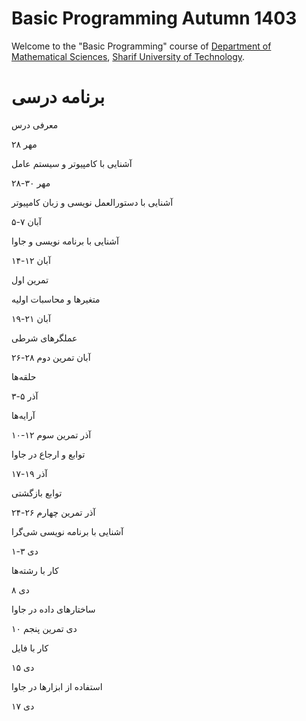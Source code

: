 # Basic Programming Autumn 1403
Welcome to the "Basic Programming" course of [Department of Mathematical Sciences](http://math.sharif.edu), [Sharif University of Technology](https://sharif.edu).

# برنامه درسی 
معرفی درس 

   ۲۸ مهر

آشنایی با کامپیوتر و سیستم عامل

   ۲۸-۳۰ مهر
   
آشنایی با دستورالعمل نویسی و زبان کامپیوتر

   ۵-۷ آبان

آشنایی با برنامه نویسی و جاوا

   ۱۴-۱۲ آبان

   تمرین اول

متغیرها و محاسبات اولیه

   ۱۹-۲۱ آبان

عملگرهای شرطی

   ۲۶-۲۸ آبان
    تمرین دوم

حلقه‌ها

   ۳-۵ آذر

آرایه‌ها

   ۱۰-۱۲ آذر 
   تمرین سوم


توابع و ارجاع در جاوا

   ۱۷-۱۹ آذر

توابع بازگشتی

   ۲۴-۲۶ آذر
   تمرین چهارم
  
آشنایی با برنامه نویسی شی‌گرا

   ۱-۳ دی

کار با رشته‌ها

   ۸ دی

ساختارهای داده در جاوا

   ۱۰ دی
   تمرین پنجم

کار با فایل

   ۱۵ دی

استفاده از ابزارها در جاوا

   ۱۷ دی
